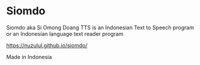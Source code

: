 # Siomdo

Siomdo aka Si Omong Doang TTS is an Indonesian Text to Speech program or an Indonesian language text reader program

https://nuzulul.github.io/siomdo/

Made in Indonesia
